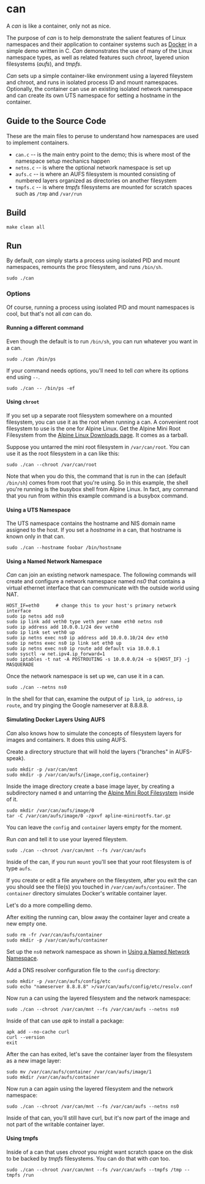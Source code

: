 can
===

A _can_ is like a container, only not as nice.

The purpose of _can_ is to help demonstrate the salient features of Linux namespaces
and their application to container systems such as [Docker](https://docker.com) in 
a simple demo written in C. _Can_ demonstrates the use of many of the Linux namespace types, as well as related features such _chroot_, layered union filesystems (_aufs_),
and _tmpfs_. 

_Can_ sets up a simple container-like environment using a layered fileystem and chroot,
and runs in isolated process ID and mount namespaces. Optionally, the container can 
use an existing isolated network namespace and can create its own UTS namespace for
setting a hostname in the container.

## Guide to the Source Code

These are the main files to peruse to understand how namespaces are used to implement
containers.

* `can.c` -- is the main entry point to the demo; this is where most of the namespace
  setup mechanics happen
* `netns.c` -- is where the optional network namespace is set up
* `aufs.c` -- is where an AUFS filesystem is mounted consisting of numbered layers 
  organized as directories on another filesystem
* `tmpfs.c` -- is where _tmpfs_ filesystems are mounted for scratch spaces such as
  `/tmp` and `/var/run`

## Build

```
make clean all
```

## Run

By default, _can_ simply starts a process using isolated PID and mount namespaces, remounts the proc filesystem, and runs `/bin/sh`.

```
sudo ./can
```

### Options

Of course, running a process using isolated PID and mount namespaces is cool, but 
that's not all _can_ can do.

#### Running a different command

Even though the default is to run `/bin/sh`, you can run whatever you want in a can.

```
sudo ./can /bin/ps
```

If your command needs options, you'll need to tell _can_ where its options end 
using `--`.

```
sudo ./can -- /bin/ps -ef
```

#### Using `chroot`

If you set up a separate root filesystem somewhere on a mounted filesystem, you can
use it as the root when running a can. A convenient root filesystem to use is the one
for Alpine Linux. Get the Alpine Mini Root Filesystem from the [Alpine Linux Downloads page](https://alpinelinux.org/downloads/). It comes as a tarball.

Suppose you untarred the mini root filesystem in `/var/can/root`. You can use it as the root filesystem in a can like this:

```
sudo ./can --chroot /var/can/root
```

Note that when you do this, the command that is run in the can (default `/bin/sh`)
comes from root that you're using. So in this example, the shell you're running is the
busybox shell from Alpine Linux. In fact, any command that you run from within this 
example command is a busybox command.

#### Using a UTS Namespace

The UTS namespace contains the hostname and NIS domain name assigned to the host.
If you set a _hostname_ in a can, that hostname is known only in that can.

```
sudo ./can --hostname foobar /bin/hostname
```

#### Using a Named Network Namespace

_Can_ can join an existing network namespace. The following commands will create
and configure a network namespace named _ns0_ that contains a virtual ethernet
interface that can communicate with the outside world using NAT.

```
HOST_IF=eth0      # change this to your host's primary network interface
sudo ip netns add ns0
sudo ip link add veth0 type veth peer name eth0 netns ns0
sudo ip address add 10.0.0.1/24 dev veth0
sudo ip link set veth0 up
sudo ip netns exec ns0 ip address add 10.0.0.10/24 dev eth0
sudo ip netns exec ns0 ip link set eth0 up
sudo ip netns exec ns0 ip route add default via 10.0.0.1
sudo sysctl -w net.ipv4.ip_forward=1
sudo iptables -t nat -A POSTROUTING -s 10.0.0.0/24 -o ${HOST_IF} -j MASQUERADE
```

Once the network namespace is set up we, can use it in a can.

```
sudo ./can --netns ns0
```

In the shell for that can, examine the output of `ip link`, `ip address`, `ip route`,
and try pinging the Google nameserver at 8.8.8.8.

#### Simulating Docker Layers Using AUFS

_Can_ also knows how to simulate the concepts of filesystem layers for images and 
containers. It does this using AUFS.

Create a directory structure that will hold the layers ("branches" in AUFS-speak).

```
sudo mkdir -p /var/can/mnt
sudo mkdir -p /var/can/aufs/{image,config,container}
```

Inside the image directory create a base image layer, by creating a subdirectory
named `0` and untarring the [Alpine Mini Root Filesystem](https://alpinelinux.org/downloads/) inside of it.
```
sudo mkdir /var/can/aufs/image/0
tar -C /var/can/aufs/image/0 -zpxvf apline-minirootfs.tar.gz
```

You can leave the `config` and `container` layers empty for the moment.

Run _can_ and tell it to use your layered fileystem.

```
sudo ./can --chroot /var/can/mnt --fs /var/can/aufs
```

Inside of the can, if you run `mount` you'll see that your root filesystem is of type
`aufs`. 

If you create or edit a file anywhere on the filesystem, after you exit the
can you should see the file(s) you touched in `/var/can/aufs/container`. The 
`container` directory simulates Docker's writable container layer.

Let's do a more compelling demo.

After exiting the running can, blow away the container layer and create a new 
empty one.

```
sudo rm -fr /var/can/aufs/container
sudo mkdir -p /var/can/aufs/container
```

Set up the `ns0` network namespace as shown in [Using a Named Network Namespace](#using-a-named-etwork-namespace). 

Add a DNS resolver configuration file to the `config` directory:
```
sudo mkdir -p /var/can/aufs/config/etc
sudo echo "nameserver 8.8.8.8" >/var/can/aufs/config/etc/resolv.conf
```

Now run a can using the layered filesystem and the network namespace:
```
sudo ./can --chroot /var/can/mnt --fs /var/can/aufs --netns ns0
```

Inside of that can use _apk_ to install a package:
```
apk add --no-cache curl
curl --version
exit
```

After the can has exited, let's save the container layer from the filesystem as a new
image layer:

```
sudo mv /var/can/aufs/container /var/can/aufs/image/1
sudo mkdir /var/can/aufs/container
```

Now run a can again using the layered filesystem and the network namespace:
```
sudo ./can --chroot /var/can/mnt --fs /var/can/aufs --netns ns0
```

Inside of that can, you'll still have curl, but it's now part of the image and not
part of the writable container layer.

#### Using tmpfs

Inside of a can that uses _chroot_ you might want scratch space on the disk to be
backed by _tmpfs_ filesystems. You can do that with _can_ too.

```
sudo ./can --chroot /var/can/mnt --fs /var/can/aufs --tmpfs /tmp --tmpfs /run
```
